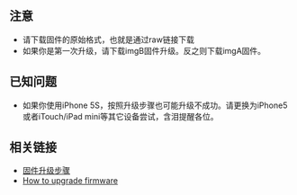 ## 注意

* 请下载固件的原始格式，也就是通过raw链接下载
* 如果你是第一次升级，请下载imgB固件升级。反之则下载imgA固件。

## 已知问题

* 如果你使用iPhone 5S，按照升级步骤也可能升级不成功。请更换为iPhone5或者iTouch/iPad mini等其它设备尝试，含泪提醒各位。

## 相关链接

* [固件升级步骤](http://wiki.viewc.com/ibeacons-oad-upgrade-cn.html)
* [How to upgrade firmware](http://wiki.viewc.com/ibeacons-oad-upgrade-en.html)
